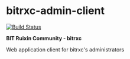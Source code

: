 # bitrxc-admin-client

[![Build Status](https://jenkins.hyperzsb.tech/buildStatus/icon?job=bitrxc-admin-client)](https://jenkins.hyperzsb.tech/job/bitrxc-admin-client/)

**BIT Ruixin Community - bitrxc**

Web application client for bitrxc's administrators

